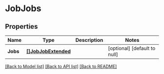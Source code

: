# JobJobs

## Properties
Name | Type | Description | Notes
------------ | ------------- | ------------- | -------------
**Jobs** | [**[]JobJobExtended**](JobJobExtended.md) |  | [optional] [default to null]

[[Back to Model list]](../README.md#documentation-for-models) [[Back to API list]](../README.md#documentation-for-api-endpoints) [[Back to README]](../README.md)


